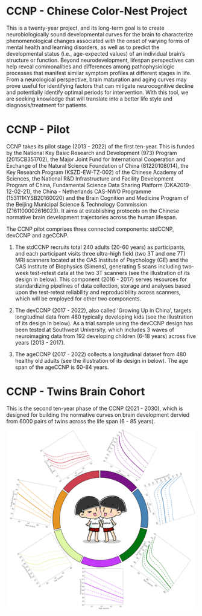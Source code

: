 # CCNP - Chinese Color-Nest Project
This is a twenty-year project, and its long-term goal is to create neurobiologically sound developmental curves for the brain to characterize phenomenological changes associated with the onset of varying forms of mental health and learning disorders, as well as to predict the developmental status (i.e., age-expected values) of an individual brain’s structure or function. Beyond neurodevelopment, lifespan perspectives can help reveal commonalities and differences among pathophysiologic processes that manifest similar symptom profiles at different stages in life. From a neurological perspective, brain maturation and aging curves may prove useful for identifying factors that can mitigate neurocognitive decline and potentially identify optimal periods for intervention. With this tool, we are seeking knowledge that will translate into a better life style and diagnosis/treatment for patients.

# CCNP - Pilot
CCNP takes its pilot stage (2013 - 2022) of the first ten-year. This is funded by the National Key Basic Research and Development (973) Program (2015CB351702), the Major Joint Fund for International Cooperation and Exchange of the Natural Science Foundation of China (81220108014), the Key Research Program (KSZD-EW-TZ-002) of the Chinese Academy of Sciences, the National R&D Infrastructure and Facility Development Program of China, Fundamental Science Data Sharing Platform (DKA2019-12-02-21), the China - Netherlands CAS-NWO Programme (153111KYSB20160020) and the Brain Cognition and Medicine Program of the Beijing Municipal Science & Technology Commission (Z161100002616023). It aims at establishing protocols on the Chinese normative brain development trajectories across the human lifespan.

The CCNP pilot comprises three connected components: stdCCNP, devCCNP and ageCCNP.

1) The stdCCNP recruits total 240 adults (20-60 years) as participants, and each participant visits three ultra-high field (two 3T and one 7T) MRI scanners located at the CAS Institute of Psychology (GE) and the CAS Institute of Biophysics (Simens), generating 5 scans including two-week test-retest data at the two 3T scanners (see the illustration of its design in below). This component (2016 - 2017) serves resources for standardizing pipelines of data collection, storage and analyses based upon the test-retest reliability and reproducibility across scanners, which will be employed for other two components.

2) The devCCNP (2017 - 2022), also called 'Growing Up in China', targets longitudinal data from 480 typically developing kids (see the illustration of its design in below). As a trial sample using the devCCNP design has been tested at Southwest University, which includes 3 waves of neuroimaging data from 192 developing children (6-18 years) across five years (2013 - 2017).

3) The ageCCNP (2017 - 2022) collects a longitudinal dataset from 480 healthy old adults (see the illustration of its design in below). The age span of the ageCCNP is 60-84 years.

# CCNP - Twins Brain Cohort
This is the second ten-year phase of the CCNP (2021 - 2030), which is designed for building the normative curves on brain development dervied from 6000 pairs of twins across the life span (6 - 85 years).

![CCNP Logo for Twins](https://github.com/zuoxinian/CCNP/blob/master/CTBP.jpg)
